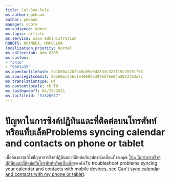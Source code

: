 ```yaml
---
title: Cal-Syn-Rule
ms.author: pebaum
author: pebaum
manager: scotv
ms.audience: Admin
ms.topic: article
ms.service: o365-administration
ROBOTS: NOINDEX, NOFOLLOW
localization_priority: Normal
ms.collection: Adm_O365
ms.custom:
- "3416"
- "9001435"
ms.openlocfilehash: 8b1880a220fb49a99e0d28d3c322f15c70f01f58
ms.sourcegitcommit: 8bc60ec34bc1e40685e3976576e04a2623f63a7c
ms.translationtype: MT
ms.contentlocale: th-TH
ms.lasthandoff: 04/15/2021
ms.locfileid: "51820017"
---
```

# <a name="problems-syncing-calendar-and-contacts-on-phone-or-tablet"></a><span data-ttu-id="a4e7c-102">ปัญหาในการซิงค์ปฏิทินและที่ติดต่อบนโทรศัพท์หรือแท็บเล็ต</span><span class="sxs-lookup"><span data-stu-id="a4e7c-102">Problems syncing calendar and contacts on phone or tablet</span></span>

<span data-ttu-id="a4e7c-103">เมื่อต้องการแก้ไขปัญหาการซิงค์ปฏิทินและที่ติดต่อกับอุปกรณ์เคลื่อนที่ของคุณ [ให้ดู ไม่สามารถซิงค์ปฏิทินและที่ติดต่อกับโทรศัพท์หรือแท็บเล็ต](https://support.office.com/article/can-t-sync-calendar-and-contacts-with-my-phone-or-tablet-8479d764-b9f5-4fff-ba88-edd7c265df9f)ของฉัน</span><span class="sxs-lookup"><span data-stu-id="a4e7c-103">To troubleshoot problems syncing your calendar and contacts with mobile devices, see [Can't sync calendar and contacts with my phone or tablet](https://support.office.com/article/can-t-sync-calendar-and-contacts-with-my-phone-or-tablet-8479d764-b9f5-4fff-ba88-edd7c265df9f).</span></span>